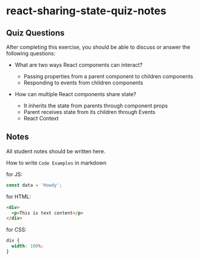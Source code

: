 # react-sharing-state-quiz-notes

## Quiz Questions

After completing this exercise, you should be able to discuss or answer the following questions:

- What are two ways React components can interact?

  - Passing properties from a parent component to children components
  - Responding to events from children components

- How can multiple React components share state?
  - It inherits the state from parents through component props
  - Parent receives state from its children through Events
  - React Context

## Notes

All student notes should be written here.

How to write `Code Examples` in markdown

for JS:

```js
const data = 'Howdy';
```

for HTML:

```html
<div>
  <p>This is text content</p>
</div>
```

for CSS:

```css
div {
  width: 100%;
}
```
